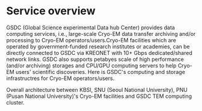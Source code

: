 # Service overview

GSDC (Global Science experimental Data hub Center) provides data computing services, i.e., large-scale Cryo-EM data transfer archiving and/or processing to Cryo-EM operators/users.Cryo-EM facilities which are operated by government-funded research institutes or academies, can be directly connected to GSDC via KREONET with 10+ Gbps dedicated/shared network links. GSDC also supports petabyes scale of high performance (and/or archiving) storages and CPU/GPU computing servers to help Cryo-EM users' scientific discoveries. Here is GSDC's computing and storage infrastructres for Cryo-EM operators/users.

Overall architecture between KBSI, SNU (Seoul National University), PNU (Pusan National University)'s Cryo-EM facilities and GSDC TEM computing cluster.
